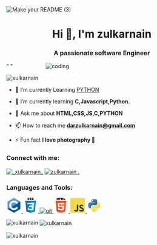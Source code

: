 <img width="1751" alt="Make your README (3)" src="https://github.com/Xulkarnain/Xulkarnain/assets/150577751/90ec5dfb-46d2-43d0-9d28-84ae13b9655e">

<h1 align="center">Hi 👋, I'm zulkarnain</h1>
<h3 align="center">A passionate software Engineer</h3>

<Img align="right" alt="coding" width="400" src="https://images.squarespace-cdn.com/content/v1/5769fc401b631bab1addb2ab/1541580611624-TE64QGKRJG8SWAIUS7NS/ke17ZwdGBToddI8pDm48kPoswlzjSVMM-SxOp7CV59BZw-zPPgdn4jUwVcJE1ZvWQUxwkmyExglNqGp0IvTJZamWLI2zvYWH8K3-s_4yszcp2ryTI0HqTOaaUohrI8PI6FXy8c9PWtBlqAVlUS5izpdcIXDZqDYvprRqZ29Pw0o/coding-freak.gif">
"
"

<p align="left"> <img src="https://komarev.com/ghpvc/?username=xulkarnain&label=Profile%20views&color=0e75b6&style=flat" alt="xulkarnain" /> </p>

- 🔭 I’m currently Learning [PYTHON](https://github.com/Xulkarnain/TECHNOHACKS_EDUTECH)

- 🌱 I’m currently learning **C,Javascript,Python.**

- 💬 Ask me about **HTML,CSS,JS,C,PYTHON**

- 📫 How to reach me **darzulkarnain@gmail.com**

- ⚡ Fun fact **I love photography 📸**

<h3 align="left">Connect with me:</h3>
<p align="left">
<a href="https://twitter.com/_xulkarnain_" target="blank"><img align="center" src="https://raw.githubusercontent.com/rahuldkjain/github-profile-readme-generator/master/src/images/icons/Social/twitter.svg" alt="_xulkarnain_" height="30" width="40" /></a>
<a href="https://linkedin.com/in/zulkarnain ." target="blank"><img align="center" src="https://raw.githubusercontent.com/rahuldkjain/github-profile-readme-generator/master/src/images/icons/Social/linked-in-alt.svg" alt="zulkarnain ." height="30" width="40" /></a>
</p>

<h3 align="left">Languages and Tools:</h3>
<p align="left"> <a href="https://www.cprogramming.com/" target="_blank" rel="noreferrer"> <img src="https://raw.githubusercontent.com/devicons/devicon/master/icons/c/c-original.svg" alt="c" width="40" height="40"/> </a> <a href="https://www.w3schools.com/css/" target="_blank" rel="noreferrer"> <img src="https://raw.githubusercontent.com/devicons/devicon/master/icons/css3/css3-original-wordmark.svg" alt="css3" width="40" height="40"/> </a> <a href="https://git-scm.com/" target="_blank" rel="noreferrer"> <img src="https://www.vectorlogo.zone/logos/git-scm/git-scm-icon.svg" alt="git" width="40" height="40"/> </a> <a href="https://www.w3.org/html/" target="_blank" rel="noreferrer"> <img src="https://raw.githubusercontent.com/devicons/devicon/master/icons/html5/html5-original-wordmark.svg" alt="html5" width="40" height="40"/> </a> <a href="https://developer.mozilla.org/en-US/docs/Web/JavaScript" target="_blank" rel="noreferrer"> <img src="https://raw.githubusercontent.com/devicons/devicon/master/icons/javascript/javascript-original.svg" alt="javascript" width="40" height="40"/> </a> <a href="https://www.python.org" target="_blank" rel="noreferrer"> <img src="https://raw.githubusercontent.com/devicons/devicon/master/icons/python/python-original.svg" alt="python" width="40" height="40"/> </a> </p>

<p><img align="left" src="https://github-readme-stats.vercel.app/api/top-langs?username=xulkarnain&show_icons=true&locale=en&layout=compact" alt="xulkarnain" /></p>

<p>&nbsp;<img align="center" src="https://github-readme-stats.vercel.app/api?username=xulkarnain&show_icons=true&locale=en" alt="xulkarnain" /></p>

<p><img align="center" src="https://github-readme-streak-stats.herokuapp.com/?user=xulkarnain&" alt="xulkarnain" /></p>
